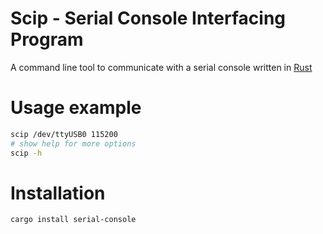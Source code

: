 # Scip - Serial Console Interfacing Program
A command line tool to communicate with a serial console written in [Rust](https://rust-lang.org)

# Usage example
```bash
scip /dev/ttyUSB0 115200
# show help for more options
scip -h
```

# Installation 
```bash
cargo install serial-console
```
